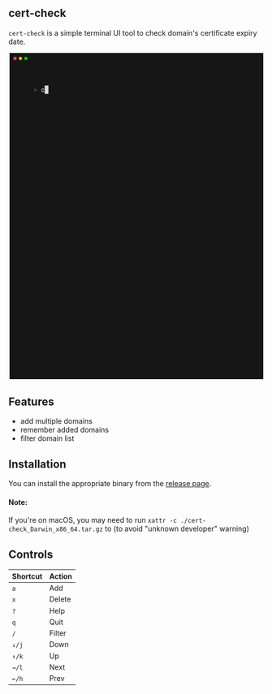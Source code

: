 ## cert-check

`cert-check` is a simple terminal UI tool to check domain's certificate expiry date.

<p align="center">
  <img src="./assets/demo.gif" width="500px">
</p>

## Features

- add multiple domains
- remember added domains
- filter domain list

## Installation

You can install the appropriate binary from the [release page](https://github.com/somnek/cert-check/releases).

#### Note:

If you're on macOS, you may need to run `xattr -c ./cert-check_Darwin_x86_64.tar.gz` to (to avoid "unknown developer" warning)

## Controls

| Shortcut | Action |
| -------- | ------ |
| `a`      | Add    |
| `x`      | Delete |
| `?`      | Help   |
| `q`      | Quit   |
| `/`      | Filter |
| `↓/j`    | Down   |
| `↑/k`    | Up     |
| `→/l`    | Next   |
| `←/h`    | Prev   |

